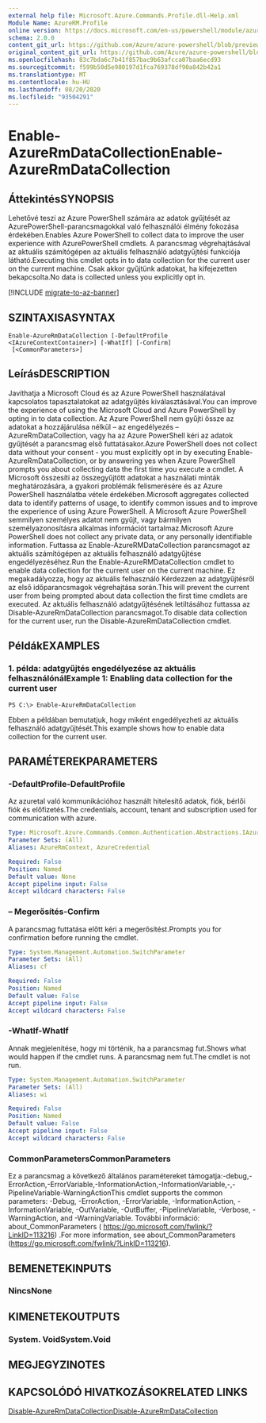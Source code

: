 ```yaml
---
external help file: Microsoft.Azure.Commands.Profile.dll-Help.xml
Module Name: AzureRM.Profile
online version: https://docs.microsoft.com/en-us/powershell/module/azurerm.profile/enable-azurermdatacollection
schema: 2.0.0
content_git_url: https://github.com/Azure/azure-powershell/blob/preview/src/ResourceManager/Profile/Commands.Profile/help/Enable-AzureRmDataCollection.md
original_content_git_url: https://github.com/Azure/azure-powershell/blob/preview/src/ResourceManager/Profile/Commands.Profile/help/Enable-AzureRmDataCollection.md
ms.openlocfilehash: 83c7bda6c7b41f857bac9b63afcca07baa6ecd93
ms.sourcegitcommit: f599b50d5e980197d1fca769378df90a842b42a1
ms.translationtype: MT
ms.contentlocale: hu-HU
ms.lasthandoff: 08/20/2020
ms.locfileid: "93504291"
---
```

# <span data-ttu-id="2409d-101">Enable-AzureRmDataCollection</span><span class="sxs-lookup"><span data-stu-id="2409d-101">Enable-AzureRmDataCollection</span></span>

## <span data-ttu-id="2409d-102">Áttekintés</span><span class="sxs-lookup"><span data-stu-id="2409d-102">SYNOPSIS</span></span>
<span data-ttu-id="2409d-103">Lehetővé teszi az Azure PowerShell számára az adatok gyűjtését az AzurePowerShell-parancsmagokkal való felhasználói élmény fokozása érdekében.</span><span class="sxs-lookup"><span data-stu-id="2409d-103">Enables Azure PowerShell to collect data to improve the user experience with AzurePowerShell cmdlets.</span></span>
<span data-ttu-id="2409d-104">A parancsmag végrehajtásával az aktuális számítógépen az aktuális felhasználó adatgyűjtési funkciója látható.</span><span class="sxs-lookup"><span data-stu-id="2409d-104">Executing this cmdlet opts in to data collection for the current user on the current machine.</span></span>
<span data-ttu-id="2409d-105">Csak akkor gyűjtünk adatokat, ha kifejezetten bekapcsolta.</span><span class="sxs-lookup"><span data-stu-id="2409d-105">No data is collected unless you explicitly opt in.</span></span>

[!INCLUDE [migrate-to-az-banner](../../includes/migrate-to-az-banner.md)]

## <span data-ttu-id="2409d-106">SZINTAXISA</span><span class="sxs-lookup"><span data-stu-id="2409d-106">SYNTAX</span></span>

```
Enable-AzureRmDataCollection [-DefaultProfile <IAzureContextContainer>] [-WhatIf] [-Confirm]
 [<CommonParameters>]
```

## <span data-ttu-id="2409d-107">Leírás</span><span class="sxs-lookup"><span data-stu-id="2409d-107">DESCRIPTION</span></span>
<span data-ttu-id="2409d-108">Javíthatja a Microsoft Cloud és az Azure PowerShell használatával kapcsolatos tapasztalatokat az adatgyűjtés kiválasztásával.</span><span class="sxs-lookup"><span data-stu-id="2409d-108">You can improve the experience of using the Microsoft Cloud and Azure PowerShell by opting in to data collection.</span></span>
<span data-ttu-id="2409d-109">Az Azure PowerShell nem gyűjti össze az adatokat a hozzájárulása nélkül – az engedélyezés – AzureRmDataCollection, vagy ha az Azure PowerShell kéri az adatok gyűjtését a parancsmag első futtatásakor.</span><span class="sxs-lookup"><span data-stu-id="2409d-109">Azure PowerShell does not collect data without your consent - you must explicitly opt in by executing Enable-AzureRmDataCollection, or by answering yes when Azure PowerShell prompts you about collecting data the first time you execute a cmdlet.</span></span>
<span data-ttu-id="2409d-110">A Microsoft összesíti az összegyűjtött adatokat a használati minták meghatározására, a gyakori problémák felismerésére és az Azure PowerShell használatba vétele érdekében.</span><span class="sxs-lookup"><span data-stu-id="2409d-110">Microsoft aggregates collected data to identify patterns of usage, to identify common issues and to improve the experience of using Azure PowerShell.</span></span>
<span data-ttu-id="2409d-111">A Microsoft Azure PowerShell semmilyen személyes adatot nem gyűjt, vagy bármilyen személyazonosításra alkalmas információt tartalmaz.</span><span class="sxs-lookup"><span data-stu-id="2409d-111">Microsoft Azure PowerShell does not collect any private data, or any personally identifiable information.</span></span>
<span data-ttu-id="2409d-112">Futtassa az Enable-AzureRMDataCollection parancsmagot az aktuális számítógépen az aktuális felhasználó adatgyűjtése engedélyezéséhez.</span><span class="sxs-lookup"><span data-stu-id="2409d-112">Run the Enable-AzureRMDataCollection cmdlet to enable data collection for the current user on the current machine.</span></span>
<span data-ttu-id="2409d-113">Ez megakadályozza, hogy az aktuális felhasználó Kérdezzen az adatgyűjtésről az első időparancsmagok végrehajtása során.</span><span class="sxs-lookup"><span data-stu-id="2409d-113">This will prevent the current user from being prompted about data collection the first time cmdlets are executed.</span></span>
<span data-ttu-id="2409d-114">Az aktuális felhasználó adatgyűjtésének letiltásához futtassa az Disable-AzureRmDataCollection parancsmagot.</span><span class="sxs-lookup"><span data-stu-id="2409d-114">To disable data collection for the current user, run the Disable-AzureRmDataCollection cmdlet.</span></span>

## <span data-ttu-id="2409d-115">Példák</span><span class="sxs-lookup"><span data-stu-id="2409d-115">EXAMPLES</span></span>

### <span data-ttu-id="2409d-116">1. példa: adatgyűjtés engedélyezése az aktuális felhasználónál</span><span class="sxs-lookup"><span data-stu-id="2409d-116">Example 1: Enabling data collection for the current user</span></span>
```
PS C:\> Enable-AzureRmDataCollection
```

<span data-ttu-id="2409d-117">Ebben a példában bemutatjuk, hogy miként engedélyezheti az aktuális felhasználó adatgyűjtését.</span><span class="sxs-lookup"><span data-stu-id="2409d-117">This example shows how to enable data collection for the current user.</span></span>

## <span data-ttu-id="2409d-118">PARAMÉTEREK</span><span class="sxs-lookup"><span data-stu-id="2409d-118">PARAMETERS</span></span>

### <span data-ttu-id="2409d-119">-DefaultProfile</span><span class="sxs-lookup"><span data-stu-id="2409d-119">-DefaultProfile</span></span>
<span data-ttu-id="2409d-120">Az azuretal való kommunikációhoz használt hitelesítő adatok, fiók, bérlői fiók és előfizetés.</span><span class="sxs-lookup"><span data-stu-id="2409d-120">The credentials, account, tenant and subscription used for communication with azure.</span></span>

```yaml
Type: Microsoft.Azure.Commands.Common.Authentication.Abstractions.IAzureContextContainer
Parameter Sets: (All)
Aliases: AzureRmContext, AzureCredential

Required: False
Position: Named
Default value: None
Accept pipeline input: False
Accept wildcard characters: False
```

### <span data-ttu-id="2409d-121">– Megerősítés</span><span class="sxs-lookup"><span data-stu-id="2409d-121">-Confirm</span></span>
<span data-ttu-id="2409d-122">A parancsmag futtatása előtt kéri a megerősítést.</span><span class="sxs-lookup"><span data-stu-id="2409d-122">Prompts you for confirmation before running the cmdlet.</span></span>

```yaml
Type: System.Management.Automation.SwitchParameter
Parameter Sets: (All)
Aliases: cf

Required: False
Position: Named
Default value: False
Accept pipeline input: False
Accept wildcard characters: False
```

### <span data-ttu-id="2409d-123">-WhatIf</span><span class="sxs-lookup"><span data-stu-id="2409d-123">-WhatIf</span></span>
<span data-ttu-id="2409d-124">Annak megjelenítése, hogy mi történik, ha a parancsmag fut.</span><span class="sxs-lookup"><span data-stu-id="2409d-124">Shows what would happen if the cmdlet runs.</span></span> <span data-ttu-id="2409d-125">A parancsmag nem fut.</span><span class="sxs-lookup"><span data-stu-id="2409d-125">The cmdlet is not run.</span></span>

```yaml
Type: System.Management.Automation.SwitchParameter
Parameter Sets: (All)
Aliases: wi

Required: False
Position: Named
Default value: False
Accept pipeline input: False
Accept wildcard characters: False
```

### <span data-ttu-id="2409d-126">CommonParameters</span><span class="sxs-lookup"><span data-stu-id="2409d-126">CommonParameters</span></span>
<span data-ttu-id="2409d-127">Ez a parancsmag a következő általános paramétereket támogatja:-debug,-ErrorAction,-ErrorVariable,-InformationAction,-InformationVariable,-,-PipelineVariable-WarningAction</span><span class="sxs-lookup"><span data-stu-id="2409d-127">This cmdlet supports the common parameters: -Debug, -ErrorAction, -ErrorVariable, -InformationAction, -InformationVariable, -OutVariable, -OutBuffer, -PipelineVariable, -Verbose, -WarningAction, and -WarningVariable.</span></span> <span data-ttu-id="2409d-128">További információ: about_CommonParameters ( https://go.microsoft.com/fwlink/?LinkID=113216) .</span><span class="sxs-lookup"><span data-stu-id="2409d-128">For more information, see about_CommonParameters (https://go.microsoft.com/fwlink/?LinkID=113216).</span></span>

## <span data-ttu-id="2409d-129">BEMENETEK</span><span class="sxs-lookup"><span data-stu-id="2409d-129">INPUTS</span></span>

### <span data-ttu-id="2409d-130">Nincs</span><span class="sxs-lookup"><span data-stu-id="2409d-130">None</span></span>

## <span data-ttu-id="2409d-131">KIMENETEK</span><span class="sxs-lookup"><span data-stu-id="2409d-131">OUTPUTS</span></span>

### <span data-ttu-id="2409d-132">System. Void</span><span class="sxs-lookup"><span data-stu-id="2409d-132">System.Void</span></span>

## <span data-ttu-id="2409d-133">MEGJEGYZI</span><span class="sxs-lookup"><span data-stu-id="2409d-133">NOTES</span></span>

## <span data-ttu-id="2409d-134">KAPCSOLÓDÓ HIVATKOZÁSOK</span><span class="sxs-lookup"><span data-stu-id="2409d-134">RELATED LINKS</span></span>

[<span data-ttu-id="2409d-135">Disable-AzureRmDataCollection</span><span class="sxs-lookup"><span data-stu-id="2409d-135">Disable-AzureRmDataCollection</span></span>](./Disable-AzureRmDataCollection.md)

